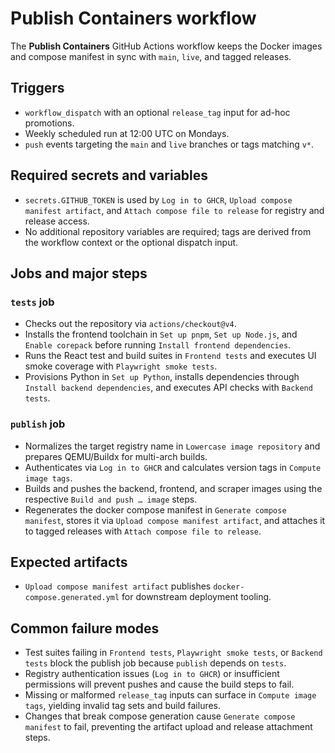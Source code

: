 # Publish Containers workflow

The **Publish Containers** GitHub Actions workflow keeps the Docker images and compose manifest in sync with `main`, `live`, and tagged releases.

## Triggers
- `workflow_dispatch` with an optional `release_tag` input for ad-hoc promotions.
- Weekly scheduled run at 12:00 UTC on Mondays.
- `push` events targeting the `main` and `live` branches or tags matching `v*`.

## Required secrets and variables
- `secrets.GITHUB_TOKEN` is used by `Log in to GHCR`, `Upload compose manifest artifact`, and `Attach compose file to release` for registry and release access.
- No additional repository variables are required; tags are derived from the workflow context or the optional dispatch input.

## Jobs and major steps
### `tests` job
- Checks out the repository via `actions/checkout@v4`.
- Installs the frontend toolchain in `Set up pnpm`, `Set up Node.js`, and `Enable corepack` before running `Install frontend dependencies`.
- Runs the React test and build suites in `Frontend tests` and executes UI smoke coverage with `Playwright smoke tests`.
- Provisions Python in `Set up Python`, installs dependencies through `Install backend dependencies`, and executes API checks with `Backend tests`.

### `publish` job
- Normalizes the target registry name in `Lowercase image repository` and prepares QEMU/Buildx for multi-arch builds.
- Authenticates via `Log in to GHCR` and calculates version tags in `Compute image tags`.
- Builds and pushes the backend, frontend, and scraper images using the respective `Build and push … image` steps.
- Regenerates the docker compose manifest in `Generate compose manifest`, stores it via `Upload compose manifest artifact`, and attaches it to tagged releases with `Attach compose file to release`.

## Expected artifacts
- `Upload compose manifest artifact` publishes `docker-compose.generated.yml` for downstream deployment tooling.

## Common failure modes
- Test suites failing in `Frontend tests`, `Playwright smoke tests`, or `Backend tests` block the publish job because `publish` depends on `tests`.
- Registry authentication issues (`Log in to GHCR`) or insufficient permissions will prevent pushes and cause the build steps to fail.
- Missing or malformed `release_tag` inputs can surface in `Compute image tags`, yielding invalid tag sets and build failures.
- Changes that break compose generation cause `Generate compose manifest` to fail, preventing the artifact upload and release attachment steps.
